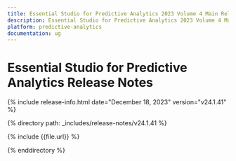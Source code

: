 ```yaml
---
title: Essential Studio for Predictive Analytics 2023 Volume 4 Main Release Release Notes  
description: Essential Studio for Predictive Analytics 2023 Volume 4 Main Release Release Notes  
platform: predictive-analytics
documentation: ug
---
```


# Essential Studio for Predictive Analytics  Release Notes  

{% include release-info.html date="December 18, 2023"  version="v24.1.41" %} 

{% directory path: _includes/release-notes/v24.1.41 %}

{% include {{file.url}} %}

{% enddirectory %}